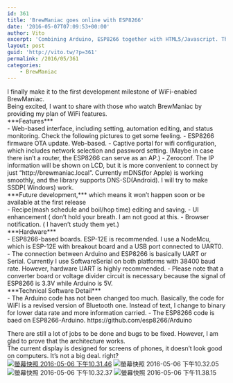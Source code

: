 ```yaml
---
id: 361
title: 'BrewManiac goes online with ESP8266'
date: '2016-05-07T07:09:53+00:00'
author: Vito
excerpt: 'Combining Arduino, ESP8266 together with HTML5/Javascript. The BrewManiac can be accessed on any browser that supports HTML5.'
layout: post
guid: 'http://vito.tw/?p=361'
permalink: /2016/05/361
categories:
    - BrewManiac
---
```


<div>I finally make it to the first development milestone of WiFi-enabled BrewManiac.</div><div>Being excited, I want to share with those who watch BrewManiac by providing my plan of WiFi features.</div><div></div><div>***Features***</div>- Web-based interface, including setting, automation editing, and status monitoring. Check the following pictures to get some feeling.
- ESP8266 firmware OTA update. Web-based.
- Captive portal for wifi configuration, which includes network selection and password setting. (Maybe in case there isn’t a router, the ESP8266 can serve as an AP.)
- Zeroconf. The IP information will be shown on LCD, but it is more convenient to connect by just “http://brewmaniac.local”. Currently mDNS(for Apple) is working smoothly, and the library supports DNS-SD(Android). I will try to make SSDP( Windows) work.

<div>***Future development,*** which means it won’t happen soon or be available at the first release</div>- Recipe(mash schedule and boil/hop time) editing and saving.
- UI enhancement ( don’t hold your breath. I am not good at this.
- Browser notification. ( I haven’t study them yet.)

<div>***Hardware***</div>- ESP8266-based boards. ESP-12E is recommended. I use a NodeMcu, which is ESP-12E with breakout board and a USB port connected to UART0.
- The connection between Arduino and ESP8266 is basically UART or Serial. Currently I use SoftwareSerial on both platforms with 38400 baud rate. However, hardware UART is highly recommended.
- Please note that a converter board or voltage divider circuit is necessary because the signal of ESP8266 is 3.3V while Arduino is 5V.

<div>***Technical Software Detail*** </div>- The Arduino code has not been changed too much. Basically, the code for WiFI is a revised version of Bluetooth one. Instead of text, I change to binary for lower data rate and more information carried.
- The ESP8266 code is baed on ESP8266-Arduino. https://github.com/esp8266/Arduino

There are still a lot of jobs to be done and bugs to be fixed. However, I am glad to prove that the architecture works.  
The current display is designed for screens of phones, it doesn’t look good on computers. It’s not a big deal. right?  
[![螢幕快照 2016-05-06 下午10.31.46](http://vito.tw/wp-content/uploads/2016/05/螢幕快照-2016-05-06-下午10.31.46.jpg)](http://vito.tw/wp-content/uploads/2016/05/螢幕快照-2016-05-06-下午10.31.46.jpg) ![螢幕快照 2016-05-06 下午10.32.05](http://vito.tw/wp-content/uploads/2016/05/螢幕快照-2016-05-06-下午10.32.05.jpg) ![螢幕快照 2016-05-06 下午10.32.37](http://vito.tw/wp-content/uploads/2016/05/螢幕快照-2016-05-06-下午10.32.37.jpg) ![螢幕快照 2016-05-06 下午11.38.15](http://vito.tw/wp-content/uploads/2016/05/螢幕快照-2016-05-06-下午11.38.15.jpg)